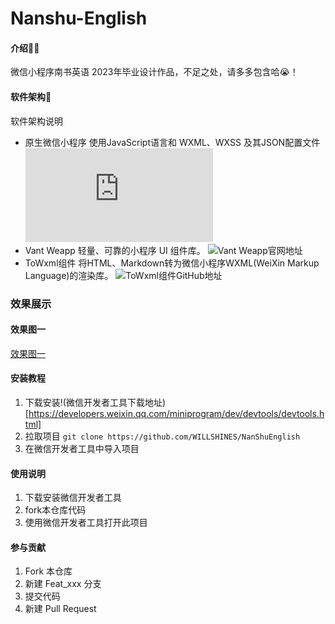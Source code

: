 # Nanshu-English

#### 介绍👩‍💻
微信小程序南书英语
2023年毕业设计作品，不足之处，请多多包含哈😭！

#### 软件架构🚀
软件架构说明
* 原生微信小程序
  使用JavaScript语言和 WXML、WXSS 及其JSON配置文件 ![微信小程序开发文档](https://developers.weixin.qq.com/doc/offiaccount/Getting_Started/Overview.html)
* Vant Weapp 
  轻量、可靠的小程序 UI 组件库。 ![Vant Weapp官网地址](https://vant-contrib.gitee.io/vant-weapp/#/quickstart)
* ToWxml组件 
  将HTML、Markdown转为微信小程序WXML(WeiXin Markup Language)的渲染库。 ![ToWxml组件GitHub地址](https://github.com/sbfkcel/towxml)
### 效果展示
#### 效果图一
[效果图一](https://github.com/WILLSHINES/NanShuEnglish/blob/master/images/%E6%95%88%E6%9E%9C5.png)
#### 安装教程

1. 下载安装!(微信开发者工具下载地址)[https://developers.weixin.qq.com/miniprogram/dev/devtools/devtools.html]
2. 拉取项目 `git clone https://github.com/WILLSHINES/NanShuEnglish`
3. 在微信开发者工具中导入项目

#### 使用说明

1.  下载安装微信开发者工具
2.  fork本仓库代码
3.  使用微信开发者工具打开此项目

#### 参与贡献

1.  Fork 本仓库
2.  新建 Feat_xxx 分支
3.  提交代码
4.  新建 Pull Request

